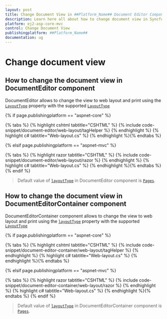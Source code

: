 ```yaml
---
layout: post
title: Change Document View in ##Platform_Name## Document Editor Component
description: Learn here all about how to change document view in Syncfusion ##Platform_Name## Document Editor component of Syncfusion Essential JS 2 and more.
platform: ej2-asp-core-mvc
control: Change Document View
publishingplatform: ##Platform_Name##
documentation: ug
---
```



# Change document view

## How to change the document view in DocumentEditor component

DocumentEditor allows to change the view to web layout and print using the [`LayoutType`](https://help.syncfusion.com/cr/aspnetcore-js2/Syncfusion.EJ2.DocumentEditor.DocumentEditor.html#Syncfusion_EJ2_DocumentEditor_DocumentEditor_LayoutType) property with the supported [`LayoutType`](https://help.syncfusion.com/cr/aspnetcore-js2/Syncfusion.EJ2.DocumentEditor.LayoutType.html)

{% if page.publishingplatform == "aspnet-core" %}

{% tabs %}
{% highlight cshtml tabtitle="CSHTML" %}
{% include code-snippet/document-editor/web-layout/tagHelper %}
{% endhighlight %}
{% highlight c# tabtitle="Web-layout.cs" %}
{% endhighlight %}{% endtabs %}

{% elsif page.publishingplatform == "aspnet-mvc" %}

{% tabs %}
{% highlight razor tabtitle="CSHTML" %}
{% include code-snippet/document-editor/web-layout/razor %}
{% endhighlight %}
{% highlight c# tabtitle="Web-layout.cs" %}
{% endhighlight %}{% endtabs %}
{% endif %}



> Default value of [`layoutType`](https://help.syncfusion.com/cr/aspnetcore-js2/Syncfusion.EJ2.DocumentEditor.DocumentEditorContainer.html#Syncfusion_EJ2_DocumentEditor_DocumentEditorContainer_LayoutType) in DocumentEditor component is [`Pages`](https://help.syncfusion.com/cr/aspnetcore-js2/Syncfusion.EJ2.DocumentEditor.LayoutType.html).

## How to change the document view in DocumentEditorContainer component

DocumentEditorContainer component allows to change the view to web layout and print using the [`layoutType`](https://help.syncfusion.com/cr/aspnetcore-js2/Syncfusion.EJ2.DocumentEditor.DocumentEditorContainer.html#Syncfusion_EJ2_DocumentEditor_DocumentEditorContainer_LayoutType) property with the supported [`LayoutType`](https://help.syncfusion.com/cr/aspnetcore-js2/Syncfusion.EJ2.DocumentEditor.LayoutType.html)

{% if page.publishingplatform == "aspnet-core" %}

{% tabs %}
{% highlight cshtml tabtitle="CSHTML" %}
{% include code-snippet/document-editor-container/web-layout/tagHelper %}
{% endhighlight %}
{% highlight c# tabtitle="Web-layout.cs" %}
{% endhighlight %}{% endtabs %}

{% elsif page.publishingplatform == "aspnet-mvc" %}

{% tabs %}
{% highlight razor tabtitle="CSHTML" %}
{% include code-snippet/document-editor-container/web-layout/razor %}
{% endhighlight %}
{% highlight c# tabtitle="Web-layout.cs" %}
{% endhighlight %}{% endtabs %}
{% endif %}



> Default value of [`layoutType`](https://help.syncfusion.com/cr/aspnetcore-js2/Syncfusion.EJ2.DocumentEditor.DocumentEditorContainer.html#Syncfusion_EJ2_DocumentEditor_DocumentEditorContainer_LayoutType) in DocumentEditorContainer component is [`Pages`](https://help.syncfusion.com/cr/aspnetcore-js2/Syncfusion.EJ2.DocumentEditor.LayoutType.html).